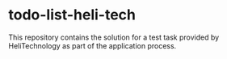 # todo-list-heli-tech
This repository contains the solution for a test task provided by HeliTechnology as part of the application process.
